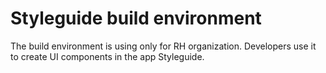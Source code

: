 # Styleguide build environment
The build environment is using only for RH organization. Developers use it to create UI components in the app Styleguide.
